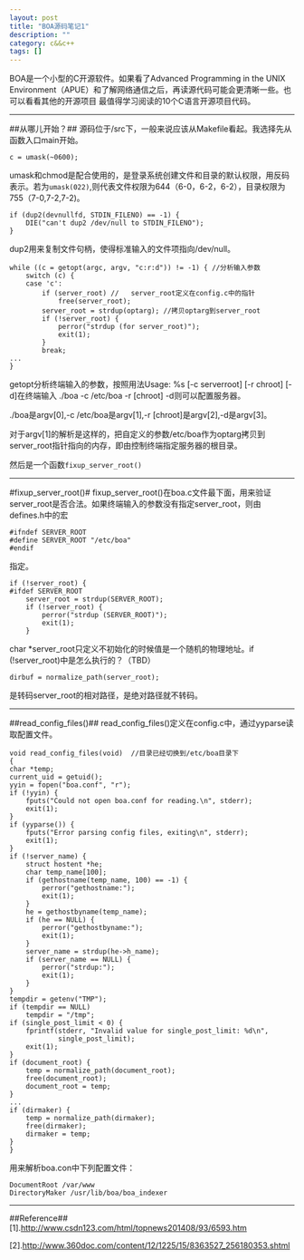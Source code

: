 ```yaml
---
layout: post
title: "BOA源码笔记1"
description: ""
category: c&&c++
tags: []
---
```


BOA是一个小型的C开源软件。如果看了Advanced Programming in the UNIX Environment（APUE）和了解网络通信之后，再读源代码可能会更清晰一些。也可以看看其他的开源项目 最值得学习阅读的10个C语言开源项目代码。


-------------------------------------------------------------

##从哪儿开始？##
源码位于/src下，一般来说应该从Makefile看起。我选择先从函数入口main开始。

    c = umask(~0600); 

umask和chmod是配合使用的，是登录系统创建文件和目录的默认权限，用反码表示。若为`umask(022)`,则代表文件权限为644（6-0，6-2，6-2），目录权限为755（7-0,7-2,7-2)。

    if (dup2(devnullfd, STDIN_FILENO) == -1) { 
        DIE("can't dup2 /dev/null to STDIN_FILENO");
    }

dup2用来复制文件句柄，使得标准输入的文件项指向/dev/null。

    while ((c = getopt(argc, argv, "c:r:d")) != -1) { //分析输入参数
        switch (c) {
        case 'c': 
            if (server_root) //   server_root定义在config.c中的指针
                free(server_root);
            server_root = strdup(optarg); //拷贝optarg到server_root
            if (!server_root) {
                perror("strdup (for server_root)");
                exit(1);
            }
            break;
    ...
    }

getopt分析终端输入的参数，按照用法Usage: %s [-c serverroot] [-r chroot] [-d]在终端输入 ./boa -c /etc/boa -r [chroot] -d则可以配置服务器。

./boa是argv[0],-c /etc/boa是argv[1],-r [chroot]是argv[2],-d是argv[3]。

对于argv[1]的解析是这样的，把自定义的参数/etc/boa作为optarg拷贝到server_root指针指向的内存，即由控制终端指定服务器的根目录。

然后是一个函数`fixup_server_root()`

------------------------------------------------------------------------------------

#fixup_server_root()#
fixup_server_root()在boa.c文件最下面，用来验证server_root是否合法。如果终端输入的参数没有指定server_root，则由defines.h中的宏

    #ifndef SERVER_ROOT
    #define SERVER_ROOT "/etc/boa"
    #endif

指定。

    if (!server_root) {
    #ifdef SERVER_ROOT
        server_root = strdup(SERVER_ROOT);
        if (!server_root) {
            perror("strdup (SERVER_ROOT)");
            exit(1);
        }

char *server_root只定义不初始化的时候值是一个随机的物理地址。if (!server_root)中是怎么执行的？（TBD）

    dirbuf = normalize_path(server_root);

是转码server_root的相对路径，是绝对路径就不转码。


----------------------------------------------------------------

##read_config_files()##
read_config_files()定义在config.c中，通过yyparse读取配置文件。

    void read_config_files(void)  //目录已经切换到/etc/boa目录下
    {
    char *temp;
    current_uid = getuid();
    yyin = fopen("boa.conf", "r");
    if (!yyin) {
        fputs("Could not open boa.conf for reading.\n", stderr);
        exit(1);
    }
    if (yyparse()) {
        fputs("Error parsing config files, exiting\n", stderr);
        exit(1);
    }
    if (!server_name) {
        struct hostent *he;
        char temp_name[100];
        if (gethostname(temp_name, 100) == -1) {
            perror("gethostname:");
            exit(1);
        }
        he = gethostbyname(temp_name);
        if (he == NULL) {
            perror("gethostbyname:");
            exit(1);
        }
        server_name = strdup(he->h_name);
        if (server_name == NULL) {
            perror("strdup:");
            exit(1);
        }
    }
    tempdir = getenv("TMP");
    if (tempdir == NULL)
        tempdir = "/tmp";
    if (single_post_limit < 0) {
        fprintf(stderr, "Invalid value for single_post_limit: %d\n",
                single_post_limit);
        exit(1);
    }
    if (document_root) {
        temp = normalize_path(document_root);
        free(document_root);
        document_root = temp;
    }
    ...
    if (dirmaker) {
        temp = normalize_path(dirmaker);
        free(dirmaker);
        dirmaker = temp;
    }
    }

用来解析boa.con中下列配置文件：

    DocumentRoot /var/www
    DirectoryMaker /usr/lib/boa/boa_indexer

--------------------------------------------------------------------

##Reference##
[1].http://www.csdn123.com/html/topnews201408/93/6593.htm

[2].http://www.360doc.com/content/12/1225/15/8363527_256180353.shtml

